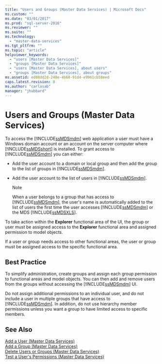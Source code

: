 ```yaml
---
title: "Users and Groups (Master Data Services) | Microsoft Docs"
ms.custom: ""
ms.date: "03/01/2017"
ms.prod: "sql-server-2016"
ms.reviewer: ""
ms.suite: ""
ms.technology: 
  - "master-data-services"
ms.tgt_pltfrm: ""
ms.topic: "article"
helpviewer_keywords: 
  - "users [Master Data Services]"
  - "groups [Master Data Services]"
  - "users [Master Data Services], about users"
  - "groups [Master Data Services], about groups"
ms.assetid: ed08dd2d-248e-4b68-91d4-e9961cb50eed
caps.latest.revision: 8
ms.author: "carlasab"
manager: "jhubbard"
---
```

# Users and Groups (Master Data Services)
  To access the [!INCLUDE[ssMDSmdm](../a9notintoc/includes/ssmdsmdm-md.md)] web application a user must have a Windows domain account or an account on the server computer where [!INCLUDE[ssMDSshort](../a9notintoc/includes/ssmdsshort-md.md)] is installed. To grant access to [!INCLUDE[ssMDSmdm](../a9notintoc/includes/ssmdsmdm-md.md)] you can either:  
  
-   Add the user account to a domain or local group and then add the group to the list of groups in [!INCLUDE[ssMDSmdm](../a9notintoc/includes/ssmdsmdm-md.md)].  
  
-   Add the user account to the list of users in [!INCLUDE[ssMDSmdm](../a9notintoc/includes/ssmdsmdm-md.md)].  
  
    > [!NOTE]  
    >  When a user belongs to a group that has access to [!INCLUDE[ssMDSmdm](../a9notintoc/includes/ssmdsmdm-md.md)], the user's name is automatically added to the list of users the first time the user accesses [!INCLUDE[ssMDSmdm](../a9notintoc/includes/ssmdsmdm-md.md)] or the MDS [!INCLUDE[ssMDSXLS](../a9notintoc/includes/ssmdsxls-md.md)].  
  
 To take action within the **Explorer** functional area of the UI, the group or user must be assigned access to the **Explorer** functional area and assigned permission to model objects.  
  
 If a user or group needs access to other functional areas, the user or group must be assigned access to the specific functional area.  
  
## Best Practice  
 To simplify administration, create groups and assign each group permission to functional areas and model objects. You can then add and remove users from the groups without accessing the [!INCLUDE[ssMDSmdm](../a9notintoc/includes/ssmdsmdm-md.md)] UI.  
  
 Do not assign additional permissions to an individual user, and do not include a user in multiple groups that have access to [!INCLUDE[ssMDSmdm](../a9notintoc/includes/ssmdsmdm-md.md)]. In addition, do not use hierarchy member permissions unless you want a group to have limited access to specific members.  
  
## See Also  
 [Add a User &#40;Master Data Services&#41;](../master-data-services/add-a-user-master-data-services.md)   
 [Add a Group &#40;Master Data Services&#41;](../master-data-services/add-a-group-master-data-services.md)   
 [Delete Users or Groups &#40;Master Data Services&#41;](../master-data-services/delete-users-or-groups-master-data-services.md)   
 [Test a User's Permissions &#40;Master Data Services&#41;](../master-data-services/test-a-user-s-permissions-master-data-services.md)  
  
  